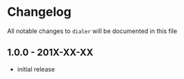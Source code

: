 # Changelog

All notable changes to `dialer` will be documented in this file

## 1.0.0 - 201X-XX-XX

- initial release
